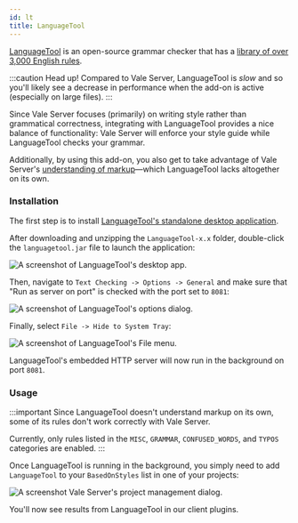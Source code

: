 ```yaml
---
id: lt
title: LanguageTool
---
```


[LanguageTool](https://languagetool.org/) is an open-source grammar checker that has a [library of over 3,000 English rules](https://community.languagetool.org/rule/list?lang=en&offset=0&max=10).

:::caution Head up!
Compared to Vale Server, LanguageTool is *slow* and so you'll likely see a decrease in performance when the add-on is active (especially on large files).
:::

Since Vale Server focuses (primarily) on writing style rather than grammatical correctness, integrating with LanguageTool provides a nice balance of functionality: Vale Server will enforce your style guide while LanguageTool checks your grammar.

Additionally, by using this add-on, you also get to take advantage of Vale Server's [understanding of markup](format)&mdash;which LanguageTool lacks altogether on its own.

### Installation

The first step is to install [LanguageTool's standalone desktop application](https://languagetool.org/#more).

After downloading and unzipping the `LanguageTool-x.x` folder, double-click the `languagetool.jar` file to launch the application:

![A screenshot of LanguageTool's desktop app.](/img/add-ons/LT/LT.png)

Then, navigate to `Text Checking -> Options -> General` and make sure that "Run as server on port" is checked with the port set to `8081`:

![A screenshot of LanguageTool's options dialog.](/img/add-ons/LT/LT3.png)

Finally, select `File -> Hide to System Tray`:

![A screenshot of LanguageTool's File menu.](/img/add-ons/LT/LT2.png)

LanguageTool's embedded HTTP server will now run in the background on port `8081`.

### Usage

:::important
Since LanguageTool doesn't understand markup on its own, some of its rules don't
work correctly with Vale Server.

Currently, only rules listed in the `MISC`, `GRAMMAR`, `CONFUSED_WORDS`, and `TYPOS` categories are enabled.
:::

Once LanguageTool is running in the background, you simply need to add `LanguageTool` to your `BasedOnStyles` list in one of your projects:

![A screenshot Vale Server's project management dialog.](/img/add-ons/LT/LT4.png)

You'll now see results from LanguageTool in our client plugins.
